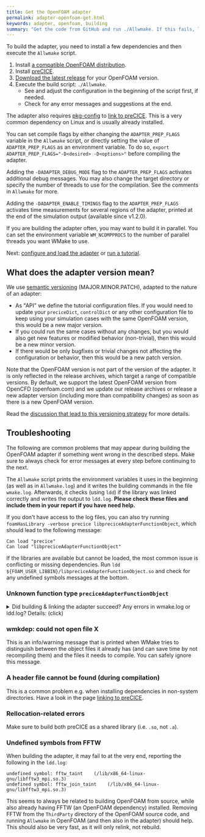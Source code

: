 ```yaml
---
title: Get the OpenFOAM adapter
permalink: adapter-openfoam-get.html
keywords: adapter, openfoam, building
summary: "Get the code from GitHub and run ./Allwmake. If this fails, look into wmake.log and ldd.log."
---
```


To build the adapter, you need to install a few dependencies and then execute the `Allwmake` script.

1. Install [a compatible OpenFOAM distribution](https://precice.org/adapter-openfoam-support.html).
2. Install [preCICE](https://precice.org/installation-overview.html).
3. [Download the latest release](https://github.com/precice/openfoam-adapter/releases/latest) for your OpenFOAM version.
4. Execute the build script: `./Allwmake`.
    * See and adjust the configuration in the beginning of the script first, if needed.
    * Check for any error messages and suggestions at the end.

The adapter also requires [pkg-config](https://linux.die.net/man/1/pkg-config) to [link to preCICE](https://precice.org/installation-linking.html). This is a very common dependency on Linux and is usually already installed.

You can set compile flags by either changing the `ADAPTER_PREP_FLAGS` variable in the `Allwmake` script, or directly setting the value of `ADAPTER_PREP_FLAGS`  as an environment variable.
To do so, `export ADAPTER_PREP_FLAGS="-D<desired> -D<options>"` before compiling the adapter.

Adding the `-DADAPTER_DEBUG_MODE` flag to the `ADAPTER_PREP_FLAGS` activates additional debug messages. You may also change the target directory or specify the number of threads to use for the compilation. See the comments in `Allwmake` for more.

Adding the `-DADAPTER_ENABLE_TIMINGS` flag to the `ADAPTER_PREP_FLAGS` activates time measurements for several regions of the adapter, printed at the end of the simulation output (available since v1.2.0).

If you are building the adapter often, you may want to build it in parallel. You can set the environment variable `WM_NCOMPPROCS` to the number of parallel threads you want WMake to use.

Next: [configure and load the adapter](https://precice.org/adapter-openfoam-config.html) or [run a tutorial](https://precice.org/tutorials.html).

## What does the adapter version mean?

We use [semantic versioning](https://semver.org/) (MAJOR.MINOR.PATCH), adapted to the nature of an adapter:

* As "API" we define the tutorial configuration files. If you would need to update your `preciceDict`, `controlDict` or any other configuration file to keep using your simulation cases with the same OpenFOAM version, this would be a new major version.
* If you could run the same cases without any changes, but you would also get new features or modified behavior (non-trivial), then this would be a new minor version.
* If there would be only bugfixes or trivial changes not affecting the configuration or behavior, then this would be a new patch version.

Note that the OpenFOAM version is not part of the version of the adapter. It is only reflected in the release archives, which target a range of compatible versions. By default, we support the latest OpenFOAM version from OpenCFD (openfoam.com) and we update our release archives or release a new adapter version (including more than compatibility changes) as soon as there is a new OpenFOAM version.

Read the [discussion that lead to this versioning strategy](https://github.com/precice/openfoam-adapter/issues/52) for more details.

## Troubleshooting

The following are common problems that may appear during building the OpenFOAM adapter if something went wrong in the described steps. Make sure to always check for error messages at every step before continuing to the next.

The `Allwmake` script prints the environment variables it uses in the beginning (as well as in `Allwmake.log`) and it writes the building commands in the file `wmake.log`. Afterwards, it checks (using `ldd`) if the library was linked correctly and writes the output to `ldd.log`. **Please check these files and include them in your report if you have need help.**

If you don't have access to the log files, you can also try running `foamHasLibrary -verbose precice libpreciceAdapterFunctionObject`, which should lead to the following message:

```text
Can load "precice"
Can load "libpreciceAdapterFunctionObject"
```

If the libraries are available but cannot be loaded, the most common issue is conflicting or missing dependencies. Run `ldd ${FOAM_USER_LIBBIN}/libpreciceAdapterFunctionObject.so` and check for any undefined symbols messages at the bottom.

### Unknown function type `preciceAdapterFunctionObject`

<details markdown="1">
<summary>Did building & linking the adapter succeed? Any errors in wmake.log or ldd.log? Details: (click)</summary>

If in the beginning of the simulation you get the following warning:

```text
Starting time loop

 --> FOAM Warning :
     From function void* Foam::dlOpen(const Foam::fileName&, bool)
     in file POSIX.C at line 1604
     dlopen error : libprecice.so: cannot open shared object file: No such file or directory
 --> FOAM Warning :
     From function bool Foam::dlLibraryTable::open(const Foam::fileName&, bool)
     in file db/dynamicLibrary/dlLibraryTable/dlLibraryTable.C at line 105
     **could not load "libpreciceAdapterFunctionObject.so"**
 --> FOAM Warning :
     From function bool Foam::dlLibraryTable::open(const Foam::dictionary&, const Foam::word&, const TablePtr&) [with TablePtr = Foam::HashTable<Foam::autoPtr<Foam::functionObject> (*)(const Foam::word&, const Foam::Time&, const Foam::dictionary&), Foam::word, Foam:     :string::hash>*]
     in file lnInclude/dlLibraryTableTemplates.C at line 62
     Could not open library "libpreciceAdapterFunctionObject.so"

 --> FOAM Warning :
 Unknown function type preciceAdapterFunctionObject
```

then this probably means that something went wrong while building the OpenFOAM adapter. Check the files `wmake.log` (for building errors) and `ldd.log` (for runtime linking errors). Make sure that, when you run the simulation, you have the same OpenFOAM and any other required environment variables as when you built the adapter.

If everything during building has gone well, the adapter must be installed into your `$FOAM_USER_LIBBIN` directory. Check that it exists (`ls $FOAM_USER_LIBBIN`) and that `ldd $FOAM_USER_LIBBIN/libpreciceAdapterFunctionObject.so` does not return any errors.

Note that the simulation will continue without loading the adapter and there will be no coupling.
</details>

### wmkdep: could not open file X

This is an info/warning message that is printed when WMake tries to distinguish between the object files it already has (and can save time by not recompiling them) and the files it needs to compile. You can safely ignore this message.

### A header file cannot be found (during compilation)

This is a common problem e.g. when installing dependencies in non-system directories. Have a look in the page [linking to preCICE](https://precice.org/installation-linking.html).

### Rellocation-related errors

Make sure to build both preCICE as a shared library (i.e. `.so`, not `.a`).

### Undefined symbols from FFTW

When building the adapter, it may fail to at the very end, reporting the following in the `ldd.log`:

```text
undefined symbol: fftw_taint    (/lib/x86_64-linux-gnu/libfftw3_mpi.so.3)
undefined symbol: fftw_join_taint    (/lib/x86_64-linux-gnu/libfftw3_mpi.so.3)
```

This seems to always be related to building OpenFOAM from source, while also already having FFTW (an OpenFOAM dependency) installed. Removing FFTW from the `ThirdParty` directory of the OpenFOAM source code, and running `Allwmake` in OpenFOAM (and then also in the adapter) should help. This should also be very fast, as it will only relink, not rebuild.
